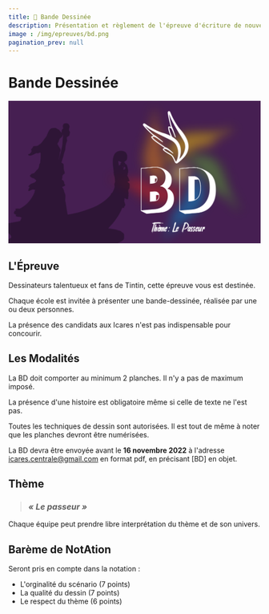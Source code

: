 ```yaml
---
title: 💭 Bande Dessinée
description: Présentation et règlement de l'épreuve d'écriture de nouvelle
image : /img/epreuves/bd.png
pagination_prev: null
---
```


# Bande Dessinée

![](/img/epreuves/bd.png)

## L'Épreuve

Dessinateurs talentueux et fans de Tintin, cette épreuve vous est destinée.

Chaque école est invitée à présenter une bande-dessinée, réalisée par une ou deux personnes.

La présence des candidats aux Icares n'est pas indispensable pour concourir. 


## Les Modalités

La BD doit comporter au minimum 2 planches. Il n'y a pas de maximum imposé. 

La présence d'une histoire est obligatoire même si celle de texte ne l'est pas.

Toutes les techniques de dessin sont autorisées. Il est tout de même à noter que les planches devront être numérisées.

La BD devra être envoyée avant le **16 novembre 2022** à l'adresse [icares.centrale@gmail.com](mailto:icares.centrale@gmail.com) en format pdf, en précisant [BD] en objet. 


## Thème

> ### ***« Le passeur »***

Chaque équipe peut prendre libre interprétation du thème et de son univers.


## Barème de NotAtion

Seront pris en compte dans la notation : 
* L'orginalité du scénario (7 points)
* La qualité du dessin (7 points)
* Le respect du thème (6 points)
